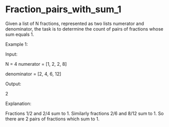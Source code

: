 # Fraction_pairs_with_sum_1

Given a list of N fractions, represented as two lists numerator and denominator, the task is to determine the count of pairs of fractions whose sum equals 1.

Example 1:

Input:

N = 4
numerator = [1, 2, 2, 8]

denominator = [2, 4, 6, 12]

Output:

2

Explanation:

Fractions 1/2 and 2/4 sum to 1. Similarly fractions 2/6 and 8/12 sum to 1. So there are 2 pairs of fractions which sum to 1.
